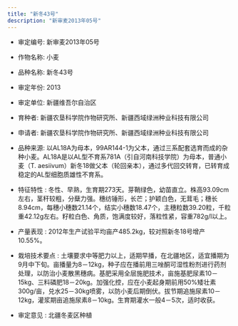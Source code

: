 ```yaml
---
title: "新冬43号"
description: "新审麦2013年05号"
---
```

* 审定编号:  新审麦2013年05号

*  作物名称:  小麦

*  品种名称:  新冬43号

*  审定年份:  2013

*  审定单位:  新疆维吾尔自治区

* 育种者:  新疆农垦科学院作物研究所、新疆西域绿洲种业科技有限公司

*  申请者:  新疆农垦科学院作物研究所、新疆西域绿洲种业科技有限公司

*  品种来源:  以AL18A为母本，99AR144-1为父本，通过三系配套选育而成的杂种小麦。AL18A是以AL型不育系781A（引自河南科技学院）为母本，普通小麦（T. aesiivum）新冬18做父本（轮回亲本），通过多代回交转育，已转育成稳定的AL型细胞质雄性不育系。

*  特征特性 : 
冬性、早熟，生育期273天。芽鞘绿色，幼苗直立。株高93.09cm左右，茎秆较粗，分蘖力强。穗纺锤形，长芒；护颖白色，无茸毛；穗长8.94cm，每穗小穗数21.14个，结实小穗数18.47个，主穗粒数39.20粒，千粒重42.12g左右。籽粒白色、角质，饱满度较好，落粒性紧，容重782g/l以上。 
 
*  产量表现 : 
2012年生产试验平均亩产485.2kg，较对照新冬18号增产10.55%。

*  栽培技术要点 : 
土壤要求中等肥力以上，适期早播，在北疆地区，适宜播期为9月中下旬。亩播量为8－12kg，种子应在播前用三唑酮可湿性粉剂进行药剂处理，以防治小麦散黑穗病。基肥采用全层施肥技术，亩施基肥尿素10－15kg、三料磷肥18－20kg。加强化控，应在小麦起身期前用50%矮壮素300g/亩，兑水25－30kg喷雾，以防小麦后期倒伏。拔节期追施尿素10－12kg，灌浆期亩追施尿素8－10kg。生育期灌水一般4－5次，适时收获。

*  审定意见 : 
北疆冬麦区种植
